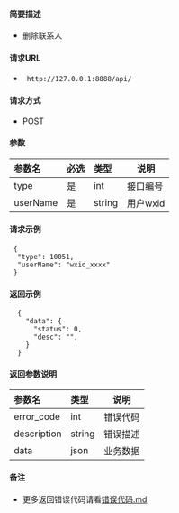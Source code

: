 
#### 简要描述

- 删除联系人

#### 请求URL
- ` http://127.0.0.1:8888/api/`
  
#### 请求方式
- POST 

#### 参数

| 参数名      | 必选 | 类型     | 说明     |   
|:---------|:---|:-------|--------|   
| type     | 是  | int    | 接口编号   |   
| userName | 是  | string | 用户wxid |   

#### 请求示例

```
 {
  "type": 10051,
  "userName": "wxid_xxxx"
 } 
```

#### 返回示例 

``` 
  {
    "data": {
      "status": 0,
      "desc": "",
    }
  }
```

#### 返回参数说明 

| 参数名         | 类型     | 说明   |   
|:------------|:-------|------|   
| error_code  | int    | 错误代码 |   
| description | string | 错误描述 |   
| data        | json   | 业务数据 |   

#### 备注 

- 更多返回错误代码请看[错误代码.md](../错误代码.md)





